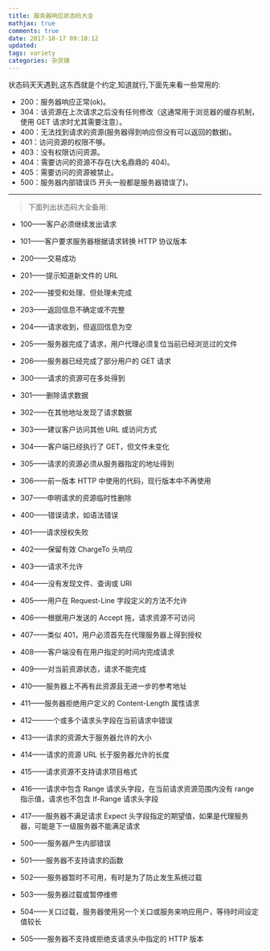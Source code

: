 ```yaml
---
title: 服务器响应状态码大全
mathjax: true
comments: true
date: 2017-10-17 09:10:12
updated:
tags: variety
categories: 杂货铺
---
```


状态码天天遇到,这东西就是个约定,知道就行,下面先来看一些常用的:

<!-- more -->

* 200：服务器响应正常(ok)。
* 304：该资源在上次请求之后没有任何修改（这通常用于浏览器的缓存机制，使用 GET 请求时尤其需要注意）。
* 400：无法找到请求的资源(服务器得到响应但没有可以返回的数据)。
* 401：访问资源的权限不够。
* 403：没有权限访问资源。
* 404：需要访问的资源不存在(大名鼎鼎的 404)。
* 405：需要访问的资源被禁止。
* 500：服务器内部错误(5 开头一般都是服务器错误了)。

---

> 下面列出状态码大全备用:

* 100——客户必须继续发出请求

* 101——客户要求服务器根据请求转换 HTTP 协议版本

* 200——交易成功

* 201——提示知道新文件的 URL

* 202——接受和处理、但处理未完成

* 203——返回信息不确定或不完整

* 204——请求收到，但返回信息为空

* 205——服务器完成了请求，用户代理必须复位当前已经浏览过的文件

* 206——服务器已经完成了部分用户的 GET 请求

* 300——请求的资源可在多处得到

* 301——删除请求数据

* 302——在其他地址发现了请求数据

* 303——建议客户访问其他 URL 或访问方式

* 304——客户端已经执行了 GET，但文件未变化

* 305——请求的资源必须从服务器指定的地址得到

* 306——前一版本 HTTP 中使用的代码，现行版本中不再使用

* 307——申明请求的资源临时性删除

* 400——错误请求，如语法错误

* 401——请求授权失败

* 402——保留有效 ChargeTo 头响应

* 403——请求不允许

* 404——没有发现文件、查询或 URl

* 405——用户在 Request-Line 字段定义的方法不允许

* 406——根据用户发送的 Accept 拖，请求资源不可访问

* 407——类似 401，用户必须首先在代理服务器上得到授权

* 408——客户端没有在用户指定的时间内完成请求

* 409——对当前资源状态，请求不能完成

* 410——服务器上不再有此资源且无进一步的参考地址

* 411——服务器拒绝用户定义的 Content-Length 属性请求

* 412——一个或多个请求头字段在当前请求中错误

* 413——请求的资源大于服务器允许的大小

* 414——请求的资源 URL 长于服务器允许的长度

* 415——请求资源不支持请求项目格式

* 416——请求中包含 Range 请求头字段，在当前请求资源范围内没有 range 指示值，请求也不包含 If-Range 请求头字段

* 417——服务器不满足请求 Expect 头字段指定的期望值，如果是代理服务器，可能是下一级服务器不能满足请求

* 500——服务器产生内部错误

* 501——服务器不支持请求的函数

* 502——服务器暂时不可用，有时是为了防止发生系统过载

* 503——服务器过载或暂停维修

* 504——关口过载，服务器使用另一个关口或服务来响应用户，等待时间设定值较长

* 505——服务器不支持或拒绝支请求头中指定的 HTTP 版本
